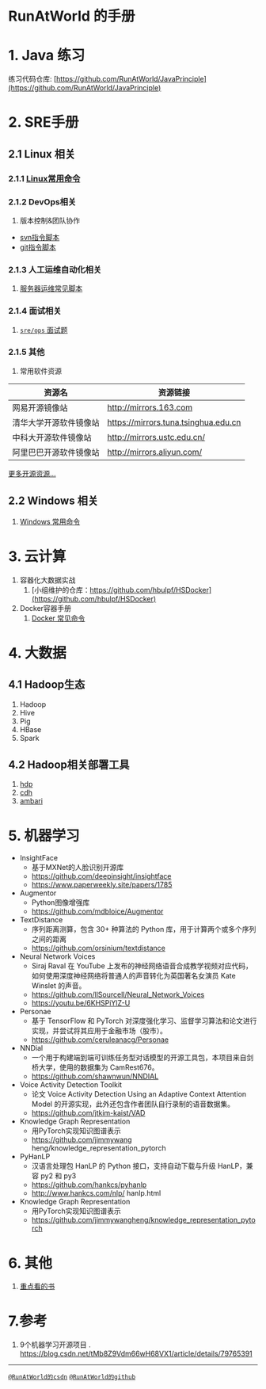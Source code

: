 # RunAtWorld 的手册

# 1. Java 练习
练习代码仓库: [https://github.com/RunAtWorld/JavaPrinciple](https://github.com/RunAtWorld/JavaPrinciple)

# 2. SRE手册
## 2.1 Linux 相关
### 2.1.1 [Linux常用命令](https://github.com/hbulpf/LinuxFun)
### 2.1.2 DevOps相关
1. 版本控制&团队协作
 + [svn指令脚本](./svn_cmd.md)
 + [git指令脚本](./gitcmd.md)
 
### 2.1.3 人工运维自动化相关
1. [服务器运维常见脚本](https://github.com/hbulpf/ServerOps)

### 2.1.4 面试相关
1. [`sre/ops` 面试题](./sre/README.md)

### 2.1.5 其他
1. 常用软件资源

资源名 | 资源链接
------------ | -------------
网易开源镜像站 | http://mirrors.163.com
清华大学开源软件镜像站 | https://mirrors.tuna.tsinghua.edu.cn
中科大开源软件镜像站 | http://mirrors.ustc.edu.cn/
阿里巴巴开源软件镜像站 | http://mirrors.aliyun.com/

 [更多开源资源...](./mirrors.md)

## 2.2 Windows 相关
1. [Windows 常用命令](./windows/windows_cmd.md)

# 3. 云计算
1. 容器化大数据实战
	1. [小组维护的仓库：https://github.com/hbulpf/HSDocker](https://github.com/hbulpf/HSDocker)
1. Docker容器手册
	1. [Docker 常见命令](./docker/docker_cmd.md)

# 4. 大数据
## 4.1 Hadoop生态
1. Hadoop
1. Hive
1. Pig
1. HBase
1. Spark

## 4.2 Hadoop相关部署工具
1. [hdp](https://hortonworks.com/downloads/#data-platform)
1. [cdh](https://www.cloudera.com/products/open-source/apache-hadoop/key-cdh-components.html)
1. [ambari](https://ambari.apache.org/)

# 5. 机器学习

* InsightFace  
	- 基于MXNet的人脸识别开源库 
	- https://github.com/deepinsight/insightface 
	- https://www.paperweekly.site/papers/1785 
* Augmentor  
	- Python图像增强库
	- https://github.com/mdbloice/Augmentor
* TextDistance  
	- 序列距离测算，包含 30+ 种算法的 Python 库，用于计算两个或多个序列之间的距离
	- https://github.com/orsinium/textdistance
* Neural Network Voices  
	- Siraj Raval 在 YouTube 上发布的神经网络语音合成教学视频对应代码，如何使用深度神经网络将普通人的声音转化为英国著名女演员 Kate Winslet 的声音。
	- https://github.com/llSourcell/Neural_Network_Voices
	- https://youtu.be/6KHSPiYlZ-U
* Personae  
	- 基于 TensorFlow 和 PyTorch 对深度强化学习、监督学习算法和论文进行实现，并尝试将其应用于金融市场（股市）。
	- https://github.com/ceruleanacg/Personae
* NNDial   
	- 一个用于构建端到端可训练任务型对话模型的开源工具包，本项目来自剑桥大学，使用的数据集为 CamRest676。
	- https://github.com/shawnwun/NNDIAL
* Voice Activity Detection Toolkit  
	- 论文 Voice Activity Detection Using an Adaptive Context Attention Model 的开源实现，此外还包含作者团队自行录制的语音数据集。
	- https://github.com/jtkim-kaist/VAD  
* Knowledge Graph Representation  
	- 用PyTorch实现知识图谱表示
	- https://github.com/jimmywang heng/knowledge_representation_pytorch
* PyHanLP  
	- 汉语言处理包 HanLP 的 Python 接口，支持自动下载与升级 HanLP，兼容 py2 和 py3
	- https://github.com/hankcs/pyhanlp
	- http://www.hankcs.com/nlp/ hanlp.html
* Knowledge Graph Representation  
	- 用PyTorch实现知识图谱表示
	- https://github.com/jimmywangheng/knowledge_representation_pytorch

# 6. 其他
1. [重点看的书](./BookList.md)

# 7.参考
1. 9个机器学习开源项目 . https://blog.csdn.net/tMb8Z9Vdm66wH68VX1/article/details/79765391

----------------------------------------------------------------------------------------
[`@RunAtWorld的csdn`](https://blog.csdn.net/RunAtWorld)    [`@RunAtWorld的github`](https://github.com/RunAtWorld)

